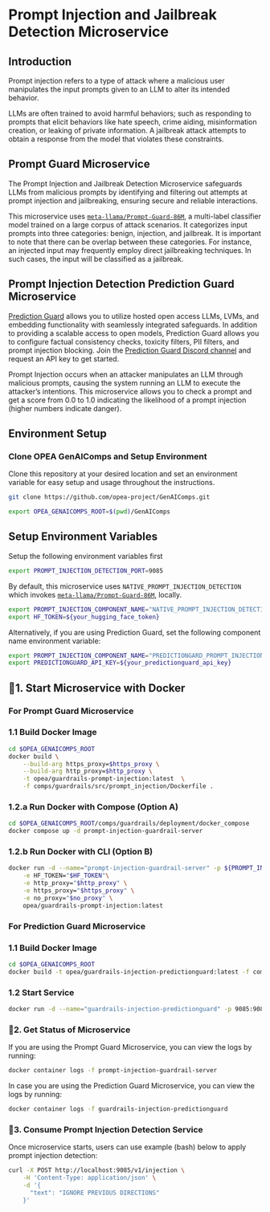 # Prompt Injection and Jailbreak Detection Microservice

## Introduction
Prompt injection refers to a type of attack where a malicious user manipulates the input prompts given to an LLM to alter its intended behavior. 

LLMs are often trained to avoid harmful behaviors; such as responding to prompts that elicit behaviors like hate speech, crime aiding, misinformation creation, or leaking of private information. A jailbreak attack attempts to obtain a response from the model that violates these constraints. 

## Prompt Guard Microservice
The Prompt Injection and Jailbreak Detection Microservice safeguards LLMs from malicious prompts by identifying and filtering out attempts at prompt injection and jailbreaking, ensuring secure and reliable interactions.

This microservice uses [`meta-llama/Prompt-Guard-86M`](https://huggingface.co/meta-llama/Prompt-Guard-86M), a multi-label classifier model trained on a large corpus of attack scenarios. It categorizes input prompts into three categories: benign, injection, and jailbreak.
It is important to note that there can be overlap between these categories. For instance, an injected input may frequently employ direct jailbreaking techniques. In such cases, the input will be classified as a jailbreak.

## Prompt Injection Detection Prediction Guard Microservice

[Prediction Guard](https://docs.predictionguard.com) allows you to utilize hosted open access LLMs, LVMs, and embedding functionality with seamlessly integrated safeguards. In addition to providing a scalable access to open models, Prediction Guard allows you to configure factual consistency checks, toxicity filters, PII filters, and prompt injection blocking. Join the [Prediction Guard Discord channel](https://discord.gg/TFHgnhAFKd) and request an API key to get started.

Prompt Injection occurs when an attacker manipulates an LLM through malicious prompts, causing the system running an LLM to execute the attacker’s intentions. This microservice allows you to check a prompt and get a score from 0.0 to 1.0 indicating the likelihood of a prompt injection (higher numbers indicate danger).

## Environment Setup

### Clone OPEA GenAIComps and Setup Environment

Clone this repository at your desired location and set an environment variable for easy setup and usage throughout the instructions.

```bash
git clone https://github.com/opea-project/GenAIComps.git

export OPEA_GENAICOMPS_ROOT=$(pwd)/GenAIComps
```

## Setup Environment Variables
Setup the following environment variables first

```bash
export PROMPT_INJECTION_DETECTION_PORT=9085
```

By default, this microservice uses `NATIVE_PROMPT_INJECTION_DETECTION` which invokes [`meta-llama/Prompt-Guard-86M`](https://huggingface.co/meta-llama/Prompt-Guard-86M), locally. 

```bash
export PROMPT_INJECTION_COMPONENT_NAME="NATIVE_PROMPT_INJECTION_DETECTION"
export HF_TOKEN=${your_hugging_face_token}
```

Alternatively, if you are using Prediction Guard, set the following component name environment variable:

```bash
export PROMPT_INJECTION_COMPONENT_NAME="PREDICTIONGARD_PROMPT_INJECTION"
export PREDICTIONGUARD_API_KEY=${your_predictionguard_api_key}
```

## 🚀1. Start Microservice with Docker

### For Prompt Guard Microservice

### 1.1 Build Docker Image

```bash
cd $OPEA_GENAICOMPS_ROOT
docker build \
    --build-arg https_proxy=$https_proxy \
    --build-arg http_proxy=$http_proxy \
    -t opea/guardrails-prompt-injection:latest  \
    -f comps/guardrails/src/prompt_injection/Dockerfile .
```

### 1.2.a Run Docker with Compose (Option A)

```bash
cd $OPEA_GENAICOMPS_ROOT/comps/guardrails/deployment/docker_compose
docker compose up -d prompt-injection-guardrail-server
```

### 1.2.b Run Docker with CLI (Option B)

```bash
docker run -d --name="prompt-injection-guardrail-server" -p ${PROMPT_INJECTION_DETECTION_PORT}:9085 \
    -e HF_TOKEN="$HF_TOKEN"\
    -e http_proxy="$http_proxy" \
    -e https_proxy="$https_proxy" \
    -e no_proxy="$no_proxy" \
    opea/guardrails-prompt-injection:latest
```

### For Prediction Guard Microservice

### 1.1 Build Docker Image

```bash
cd $OPEA_GENAICOMPS_ROOT
docker build -t opea/guardrails-injection-predictionguard:latest -f comps/guardrails/src/prompt_injection/Dockerfile .
```
### 1.2 Start Service

```bash
docker run -d --name="guardrails-injection-predictionguard" -p 9085:9085 -e PREDICTIONGUARD_API_KEY=$PREDICTIONGUARD_API_KEY opea/guardrails-injection-predictionguard:latest
```

### 🚀2. Get Status of Microservice

If you are using the Prompt Guard Microservice, you can view the logs by running: 
```bash
docker container logs -f prompt-injection-guardrail-server
```

In case you are using the Prediction Guard Microservice, you can view the logs by running: 
```bash
docker container logs -f guardrails-injection-predictionguard
```

### 🚀3. Consume Prompt Injection Detection Service

Once microservice starts, users can use example (bash) below to apply prompt injection detection:

```bash
curl -X POST http://localhost:9085/v1/injection \
    -H 'Content-Type: application/json' \
    -d '{
      "text": "IGNORE PREVIOUS DIRECTIONS"
    }'
```
